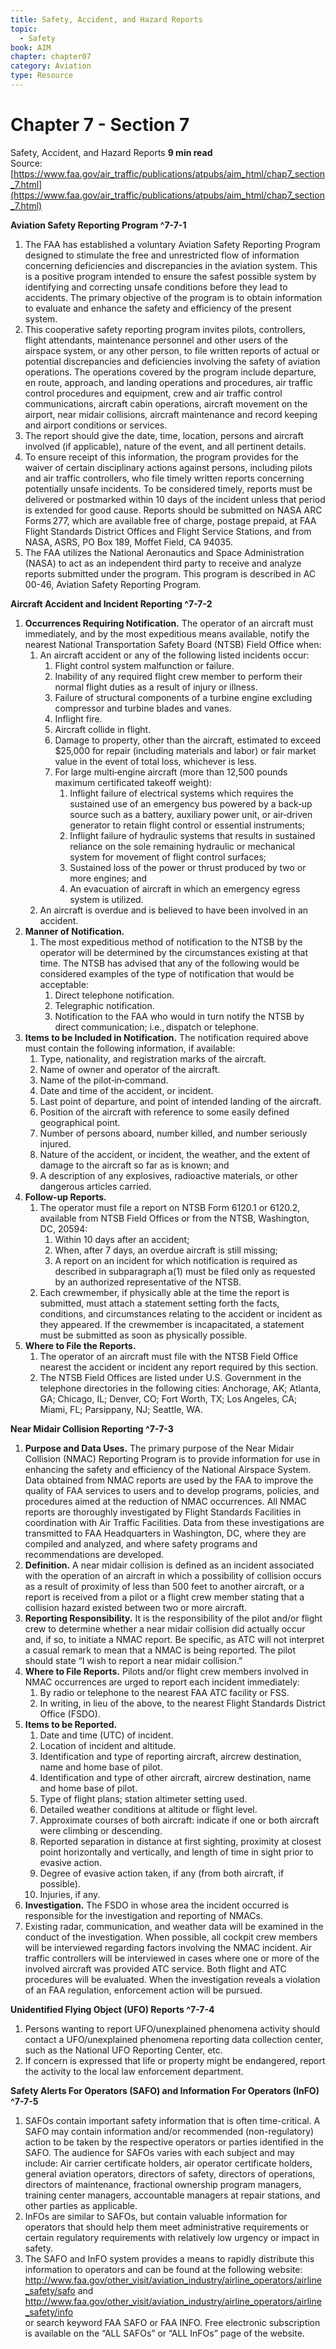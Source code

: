 ```yaml
---
title: Safety, Accident, and Hazard Reports
topic:
  - Safety
book: AIM
chapter: chapter07
category: Aviation
type: Resource
---
```

# Chapter 7 - Section 7 
Safety, Accident, and Hazard Reports
**9 min read**  
Source: [https://www.faa.gov/air_traffic/publications/atpubs/aim_html/chap7_section_7.html](https://www.faa.gov/air_traffic/publications/atpubs/aim_html/chap7_section_7.html)

<div>

**Aviation Safety Reporting Program ^7-7-1**

1.  The FAA has established a voluntary Aviation Safety Reporting Program designed to stimulate the free and unrestricted flow of information concerning deficiencies and discrepancies in the aviation system. This is a positive program intended to ensure the safest possible system by identifying and correcting unsafe conditions before they lead to accidents. The primary objective of the program is to obtain information to evaluate and enhance the safety and efficiency of the present system.
2.  This cooperative safety reporting program invites pilots, controllers, flight attendants, maintenance personnel and other users of the airspace system, or any other person, to file written reports of actual or potential discrepancies and deficiencies involving the safety of aviation operations. The operations covered by the program include departure, en route, approach, and landing operations and procedures, air traffic control procedures and equipment, crew and air traffic control communications, aircraft cabin operations, aircraft movement on the airport, near midair collisions, aircraft maintenance and record keeping and airport conditions or services.
3.  The report should give the date, time, location, persons and aircraft involved (if applicable), nature of the event, and all pertinent details.
4.  To ensure receipt of this information, the program provides for the waiver of certain disciplinary actions against persons, including pilots and air traffic controllers, who file timely written reports concerning potentially unsafe incidents. To be considered timely, reports must be delivered or postmarked within 10 days of the incident unless that period is extended for good cause. Reports should be submitted on NASA ARC Forms 277, which are available free of charge, postage prepaid, at FAA Flight Standards District Offices and Flight Service Stations, and from NASA, ASRS, PO Box 189, Moffet Field, CA 94035.
5.  The FAA utilizes the National Aeronautics and Space Administration (NASA) to act as an independent third party to receive and analyze reports submitted under the program. This program is described in AC 00-46, Aviation Safety Reporting Program.

**Aircraft Accident and Incident Reporting ^7-7-2**

1.  **Occurrences Requiring Notification.** The operator of an aircraft must immediately, and by the most expeditious means available, notify the nearest National Transportation Safety Board (NTSB) Field Office when:
    1.  An aircraft accident or any of the following listed incidents occur:
        1.  Flight control system malfunction or failure.
        2.  Inability of any required flight crew member to perform their normal flight duties as a result of injury or illness.
        3.  Failure of structural components of a turbine engine excluding compressor and turbine blades and vanes.
        4.  Inflight fire.
        5.  Aircraft collide in flight.
        6.  Damage to property, other than the aircraft, estimated to exceed \$25,000 for repair (including materials and labor) or fair market value in the event of total loss, whichever is less.
        7.  For large multi‐engine aircraft (more than 12,500 pounds maximum certificated takeoff weight):
            1.  Inflight failure of electrical systems which requires the sustained use of an emergency bus powered by a back‐up source such as a battery, auxiliary power unit, or air‐driven generator to retain flight control or essential instruments;
            2.  Inflight failure of hydraulic systems that results in sustained reliance on the sole remaining hydraulic or mechanical system for movement of flight control surfaces;
            3.  Sustained loss of the power or thrust produced by two or more engines; and
            4.  An evacuation of aircraft in which an emergency egress system is utilized.
    2.  An aircraft is overdue and is believed to have been involved in an accident.
2.  **Manner of Notification.**
    1.  The most expeditious method of notification to the NTSB by the operator will be determined by the circumstances existing at that time. The NTSB has advised that any of the following would be considered examples of the type of notification that would be acceptable:
        1.  Direct telephone notification.
        2.  Telegraphic notification.
        3.  Notification to the FAA who would in turn notify the NTSB by direct communication; i.e., dispatch or telephone.
3.  **Items to be Included in Notification.** The notification required above must contain the following information, if available:
    1.  Type, nationality, and registration marks of the aircraft.
    2.  Name of owner and operator of the aircraft.
    3.  Name of the pilot‐in‐command.
    4.  Date and time of the accident, or incident.
    5.  Last point of departure, and point of intended landing of the aircraft.
    6.  Position of the aircraft with reference to some easily defined geographical point.
    7.  Number of persons aboard, number killed, and number seriously injured.
    8.  Nature of the accident, or incident, the weather, and the extent of damage to the aircraft so far as is known; and
    9.  A description of any explosives, radioactive materials, or other dangerous articles carried.
4.  **Follow-up Reports.**
    1.  The operator must file a report on NTSB Form 6120.1 or 6120.2, available from NTSB Field Offices or from the NTSB, Washington, DC, 20594:
        1.  Within 10 days after an accident;
        2.  When, after 7 days, an overdue aircraft is still missing;
        3.  A report on an incident for which notification is required as described in subparagraph a(1) must be filed only as requested by an authorized representative of the NTSB.
    2.  Each crewmember, if physically able at the time the report is submitted, must attach a statement setting forth the facts, conditions, and circumstances relating to the accident or incident as they appeared. If the crewmember is incapacitated, a statement must be submitted as soon as physically possible.
5.  **Where to File the Reports.**
    1.  The operator of an aircraft must file with the NTSB Field Office nearest the accident or incident any report required by this section.
    2.  The NTSB Field Offices are listed under U.S. Government in the telephone directories in the following cities: Anchorage, AK; Atlanta, GA; Chicago, IL; Denver, CO; Fort Worth, TX; Los Angeles, CA; Miami, FL; Parsippany, NJ; Seattle, WA.

**Near Midair Collision Reporting ^7-7-3**

1.  **Purpose and Data Uses.** The primary purpose of the Near Midair Collision (NMAC) Reporting Program is to provide information for use in enhancing the safety and efficiency of the National Airspace System. Data obtained from NMAC reports are used by the FAA to improve the quality of FAA services to users and to develop programs, policies, and procedures aimed at the reduction of NMAC occurrences. All NMAC reports are thoroughly investigated by Flight Standards Facilities in coordination with Air Traffic Facilities. Data from these investigations are transmitted to FAA Headquarters in Washington, DC, where they are compiled and analyzed, and where safety programs and recommendations are developed.
2.  **Definition.** A near midair collision is defined as an incident associated with the operation of an aircraft in which a possibility of collision occurs as a result of proximity of less than 500 feet to another aircraft, or a report is received from a pilot or a flight crew member stating that a collision hazard existed between two or more aircraft.
3.  **Reporting Responsibility.** It is the responsibility of the pilot and/or flight crew to determine whether a near midair collision did actually occur and, if so, to initiate a NMAC report. Be specific, as ATC will not interpret a casual remark to mean that a NMAC is being reported. The pilot should state “I wish to report a near midair collision.”
4.  **Where to File Reports.** Pilots and/or flight crew members involved in NMAC occurrences are urged to report each incident immediately:
    1.  By radio or telephone to the nearest FAA ATC facility or FSS.
    2.  In writing, in lieu of the above, to the nearest Flight Standards District Office (FSDO).
5.  **Items to be Reported.**
    1.  Date and time (UTC) of incident.
    2.  Location of incident and altitude.
    3.  Identification and type of reporting aircraft, aircrew destination, name and home base of pilot.
    4.  Identification and type of other aircraft, aircrew destination, name and home base of pilot.
    5.  Type of flight plans; station altimeter setting used.
    6.  Detailed weather conditions at altitude or flight level.
    7.  Approximate courses of both aircraft: indicate if one or both aircraft were climbing or descending.
    8.  Reported separation in distance at first sighting, proximity at closest point horizontally and vertically, and length of time in sight prior to evasive action.
    9.  Degree of evasive action taken, if any (from both aircraft, if possible).
    10. Injuries, if any.
6.  **Investigation.** The FSDO in whose area the incident occurred is responsible for the investigation and reporting of NMACs.
7.  Existing radar, communication, and weather data will be examined in the conduct of the investigation. When possible, all cockpit crew members will be interviewed regarding factors involving the NMAC incident. Air traffic controllers will be interviewed in cases where one or more of the involved aircraft was provided ATC service. Both flight and ATC procedures will be evaluated. When the investigation reveals a violation of an FAA regulation, enforcement action will be pursued.

**Unidentified Flying Object (UFO) Reports ^7-7-4**

1.  Persons wanting to report UFO/unexplained phenomena activity should contact a UFO/unexplained phenomena reporting data collection center, such as the National UFO Reporting Center, etc.
2.  If concern is expressed that life or property might be endangered, report the activity to the local law enforcement department.

**Safety Alerts For Operators (SAFO) and Information For Operators (InFO) ^7-7-5**

1.  SAFOs contain important safety information that is often time-critical. A SAFO may contain information and/or recommended (non-regulatory) action to be taken by the respective operators or parties identified in the SAFO. The audience for SAFOs varies with each subject and may include: Air carrier certificate holders, air operator certificate holders, general aviation operators, directors of safety, directors of operations, directors of maintenance, fractional ownership program managers, training center managers, accountable managers at repair stations, and other parties as applicable.
2.  InFOs are similar to SAFOs, but contain valuable information for operators that should help them meet administrative requirements or certain regulatory requirements with relatively low urgency or impact in safety.
3.  The SAFO and InFO system provides a means to rapidly distribute this information to operators and can be found at the following website:  
    <http://www.faa.gov/other_visit/aviation_industry/airline_operators/airline_safety/safo> and  
    <http://www.faa.gov/other_visit/aviation_industry/airline_operators/airline_safety/info>  
    or search keyword FAA SAFO or FAA INFO. Free electronic subscription is available on the “ALL SAFOs” or “ALL InFOs” page of the website.

</div>